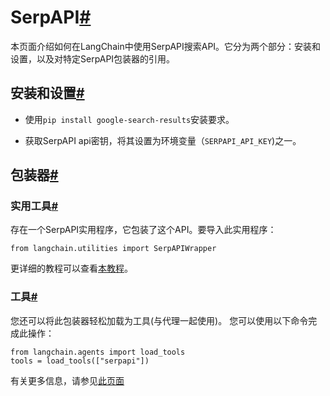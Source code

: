 

SerpAPI[#](#serpapi "跳转到此标题的永久链接")
==================================

本页面介绍如何在LangChain中使用SerpAPI搜索API。它分为两个部分：安装和设置，以及对特定SerpAPI包装器的引用。

安装和设置[#](#installation-and-setup "跳转到此标题的永久链接")
-----------------------------------------------

* 使用`pip install google-search-results`安装要求。

* 获取SerpAPI api密钥，将其设置为环境变量（`SERPAPI_API_KEY`)之一。

包装器[#](#wrappers "跳转到此标题的永久链接")
-------------------------------

### 实用工具[#](#utility "跳转到此标题的永久链接")

存在一个SerpAPI实用程序，它包装了这个API。要导入此实用程序：

```
from langchain.utilities import SerpAPIWrapper

```

更详细的教程可以查看[本教程](../modules/agents/tools/examples/serpapi)。

### 工具[#](#tool "Permalink to this headline")

您还可以将此包装器轻松加载为工具(与代理一起使用)。
您可以使用以下命令完成此操作：

```
from langchain.agents import load_tools
tools = load_tools(["serpapi"])

```

有关更多信息，请参见[此页面](../modules/agents/tools/getting_started)


